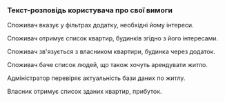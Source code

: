 ### Текст-розповідь користувача про свої вимоги
Споживач вказує у фільтрах додатку, необхідні йому інтереси.

Споживач отримує список квартир, будинків згідно з його інтересами.

Споживач зв'язується з власником квартири, будинка через додаток.

Споживач баче список людей, що також хочуть арендувати житло.

Адміністратор перевіряє актуальність бази даних по житлу.

Власник отримує список зданих квартир, прибуток.
